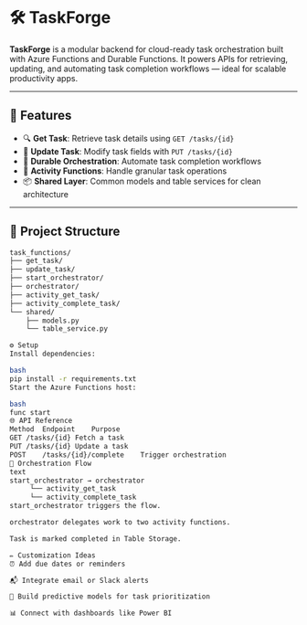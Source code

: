 # 🛠️ TaskForge

**TaskForge** is a modular backend for cloud-ready task orchestration built with Azure Functions and Durable Functions. It powers APIs for retrieving, updating, and automating task completion workflows — ideal for scalable productivity apps.

---

## 🚀 Features

- 🔍 **Get Task**: Retrieve task details using `GET /tasks/{id}`
- 📝 **Update Task**: Modify task fields with `PUT /tasks/{id}`
- 🧩 **Durable Orchestration**: Automate task completion workflows
- 🔧 **Activity Functions**: Handle granular task operations
- 📦 **Shared Layer**: Common models and table services for clean architecture

---

## 📂 Project Structure

```bash
task_functions/
├── get_task/
├── update_task/
├── start_orchestrator/
├── orchestrator/
├── activity_get_task/
├── activity_complete_task/
└── shared/
    ├── models.py
    └── table_service.py

⚙️ Setup
Install dependencies:

bash
pip install -r requirements.txt
Start the Azure Functions host:

bash
func start
🌐 API Reference
Method	Endpoint	Purpose
GET	/tasks/{id}	Fetch a task
PUT	/tasks/{id}	Update a task
POST	/tasks/{id}/complete	Trigger orchestration
🔁 Orchestration Flow
text
start_orchestrator → orchestrator
     └── activity_get_task
     └── activity_complete_task
start_orchestrator triggers the flow.

orchestrator delegates work to two activity functions.

Task is marked completed in Table Storage.

✏️ Customization Ideas
⏰ Add due dates or reminders

📬 Integrate email or Slack alerts

🧠 Build predictive models for task prioritization

📊 Connect with dashboards like Power BI
